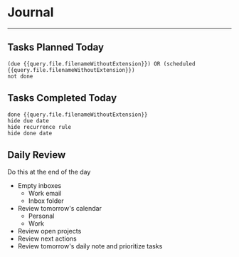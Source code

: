 # Journal





---
## Tasks Planned Today
```tasks
(due {{query.file.filenameWithoutExtension}}) OR (scheduled {{query.file.filenameWithoutExtension}})
not done
```

## Tasks Completed Today
```tasks
done {{query.file.filenameWithoutExtension}}
hide due date
hide recurrence rule
hide done date
```

## Daily Review
Do this at the end of the day 
- Empty inboxes
	- Work email
	- Inbox folder
- Review tomorrow's calendar
	- Personal
	- Work
- Review open projects
- Review next actions
- Review tomorrow's daily note and prioritize tasks